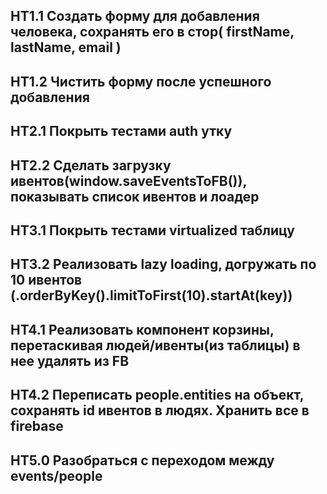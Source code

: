 ## HT1.1 Создать форму для добавления человека, сохранять его в стор( firstName, lastName, email )
## HT1.2 Чистить форму после успешного добавления

## HT2.1 Покрыть тестами auth утку
## HT2.2 Сделать загрузку ивентов(window.saveEventsToFB()), показывать список ивентов и лоадер

## HT3.1 Покрыть тестами virtualized таблицу
## HT3.2 Реализовать lazy loading, догружать по 10 ивентов (.orderByKey().limitToFirst(10).startAt(key))

## HT4.1 Реализовать компонент корзины, перетаскивая людей/ивенты(из таблицы) в нее удалять из FB
## HT4.2 Переписать people.entities на объект, сохранять id ивентов в людях. Хранить все в firebase

## HT5.0 Разобраться с переходом между events/people